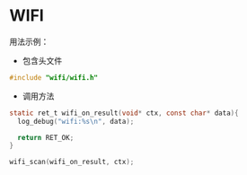 # WIFI

用法示例：

* 包含头文件

```c
#include "wifi/wifi.h"
```

* 调用方法

```c
static ret_t wifi_on_result(void* ctx, const char* data){
  log_debug("wifi:%s\n", data);

  return RET_OK;
}

wifi_scan(wifi_on_result, ctx);
```


